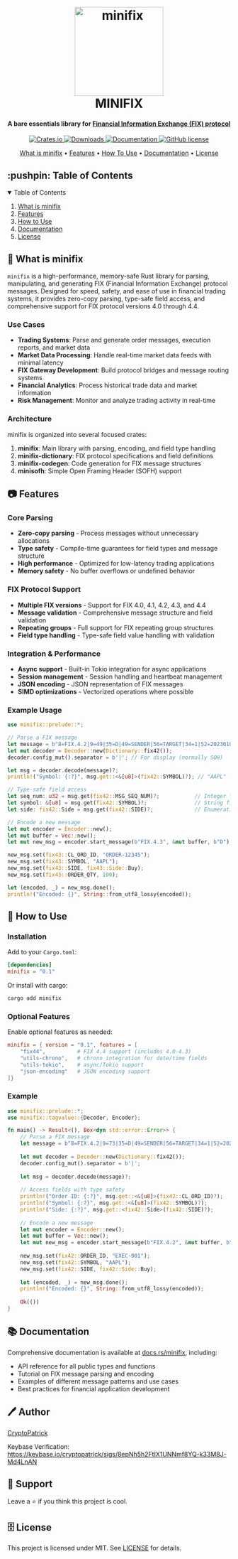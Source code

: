 <h1 align="center">
  <br>
    <img 
      src="https://github.com/cryptopatrick/minifix/blob/main/assets/minifix-logo.png" 
      alt="minifix" 
      width="200"
    />
  <br>
  MINIFIX
  <br>
</h1>

<h4 align="center">
  A bare essentials library for 
  <a href="https://www.fixtrading.org/" target="_blank">
    Financial Information Exchange (FIX) protocol</a>
</h4>

<p align="center">
  <a href="https://crates.io/crates/minifix" target="_blank">
    <img src="https://img.shields.io/crates/v/minifix" alt="Crates.io"/>
  </a>
  <a href="https://crates.io/crates/minifix" target="_blank">
    <img src="https://img.shields.io/crates/d/minifix" alt="Downloads"/>
  </a>
  <a href="https://docs.rs/minifix" target="_blank">
    <img src="https://docs.rs/minifix/badge.svg" alt="Documentation"/>
  </a>
  <a href="LICENSE" target="_blank">
    <img src="https://img.shields.io/github/license/cryptopatrick/minifix.svg" alt="GitHub license"/>
  </a>
</p>

<p align="center">
  <a href="#-what-is-minifix">What is minifix</a> •
  <a href="#-features">Features</a> •
  <a href="#-how-to-use">How To Use</a> •
  <a href="#-documentation">Documentation</a> •
  <a href="#-license">License</a>
</p>

<!-- TABLE OF CONTENTS -->
<h2 id="table-of-contents"> :pushpin: Table of Contents</h2>

<details open="open">
  <summary>Table of Contents</summary>
  <ol>
    <li><a href="#-what-is-minifix"> What is minifix</a></li>
    <li><a href="#-features"> Features</a></li>
    <li><a href="#-how-to-use"> How to Use</a></li>
    <li><a href="#-documentation"> Documentation</a></li>
    <li><a href="#-license">License</a></li>
  </ol>
</details>

## 🤔 What is minifix

`minifix` is a high-performance, memory-safe Rust library for parsing, manipulating, and generating FIX (Financial Information Exchange) protocol messages. Designed for speed, safety, and ease of use in financial trading systems, it provides zero-copy parsing, type-safe field access, and comprehensive support for FIX protocol versions 4.0 through 4.4.

### Use Cases

- **Trading Systems**: Parse and generate order messages, execution reports, and market data
- **Market Data Processing**: Handle real-time market data feeds with minimal latency
- **FIX Gateway Development**: Build protocol bridges and message routing systems
- **Financial Analytics**: Process historical trade data and market information
- **Risk Management**: Monitor and analyze trading activity in real-time

### Architecture

minifix is organized into several focused crates:

1. **minifix**: Main library with parsing, encoding, and field type handling
2. **minifix-dictionary**: FIX protocol specifications and field definitions  
3. **minifix-codegen**: Code generation for FIX message structures
4. **minisofh**: Simple Open Framing Header (SOFH) support

## 📷 Features

### Core Parsing
- **Zero-copy parsing** - Process messages without unnecessary allocations
- **Type safety** - Compile-time guarantees for field types and message structure
- **High performance** - Optimized for low-latency trading applications
- **Memory safety** - No buffer overflows or undefined behavior

### FIX Protocol Support
- **Multiple FIX versions** - Support for FIX 4.0, 4.1, 4.2, 4.3, and 4.4
- **Message validation** - Comprehensive message structure and field validation
- **Repeating groups** - Full support for FIX repeating group structures
- **Field type handling** - Type-safe field value handling with validation

### Integration & Performance
- **Async support** - Built-in Tokio integration for async applications
- **Session management** - Session handling and heartbeat management
- **JSON encoding** - JSON representation of FIX messages
- **SIMD optimizations** - Vectorized operations where possible

### Example Usage

```rust
use minifix::prelude::*;

// Parse a FIX message
let message = b"8=FIX.4.2|9=49|35=D|49=SENDER|56=TARGET|34=1|52=20230101-12:00:00|55=AAPL|54=1|38=100|10=123|";
let mut decoder = Decoder::new(Dictionary::fix42());
decoder.config_mut().separator = b'|'; // For display (normally SOH)

let msg = decoder.decode(message)?;
println!("Symbol: {:?}", msg.get::<&[u8]>(fix42::SYMBOL)?); // "AAPL"

// Type-safe field access
let seq_num: u32 = msg.get(fix42::MSG_SEQ_NUM)?;           // Integer field
let symbol: &[u8] = msg.get(fix42::SYMBOL)?;               // String field  
let side: fix42::Side = msg.get(fix42::SIDE)?;             // Enumeration field

// Encode a new message
let mut encoder = Encoder::new();
let mut buffer = Vec::new();
let mut new_msg = encoder.start_message(b"FIX.4.3", &mut buffer, b"D");

new_msg.set(fix43::CL_ORD_ID, "ORDER-12345");
new_msg.set(fix43::SYMBOL, "AAPL");
new_msg.set(fix43::SIDE, fix43::Side::Buy);
new_msg.set(fix43::ORDER_QTY, 100);

let (encoded, _) = new_msg.done();
println!("Encoded: {}", String::from_utf8_lossy(encoded));
```

## 🚙 How to Use

### Installation

Add to your `Cargo.toml`:

```toml
[dependencies]
minifix = "0.1"
```

Or install with cargo:

```bash
cargo add minifix
```

### Optional Features

Enable optional features as needed:

```toml
minifix = { version = "0.1", features = [
    "fix44",          # FIX 4.4 support (includes 4.0-4.3)
    "utils-chrono",   # chrono integration for date/time fields
    "utils-tokio",    # async/Tokio support
    "json-encoding"   # JSON encoding support
]}
```

### Example

```rust
use minifix::prelude::*;
use minifix::tagvalue::{Decoder, Encoder};

fn main() -> Result<(), Box<dyn std::error::Error>> {
    // Parse a FIX message
    let message = b"8=FIX.4.2|9=73|35=D|49=SENDER|56=TARGET|34=1|52=20230101-12:00:00|11=ORDER1|55=AAPL|54=1|38=100|40=2|44=150.50|59=0|10=123|";
    
    let mut decoder = Decoder::new(Dictionary::fix42());
    decoder.config_mut().separator = b'|';
    
    let msg = decoder.decode(message)?;
    
    // Access fields with type safety
    println!("Order ID: {:?}", msg.get::<&[u8]>(fix42::CL_ORD_ID)?);
    println!("Symbol: {:?}", msg.get::<&[u8]>(fix42::SYMBOL)?);  
    println!("Side: {:?}", msg.get::<fix42::Side>(fix42::SIDE)?);
    
    // Encode a new message
    let mut encoder = Encoder::new();
    let mut buffer = Vec::new();
    let mut new_msg = encoder.start_message(b"FIX.4.2", &mut buffer, b"8");
    
    new_msg.set(fix42::ORDER_ID, "EXEC-001");
    new_msg.set(fix42::SYMBOL, "AAPL");
    new_msg.set(fix42::SIDE, fix42::Side::Buy);
    
    let (encoded, _) = new_msg.done();
    println!("Encoded: {}", String::from_utf8_lossy(encoded));
    
    Ok(())
}
```

## 📚 Documentation

Comprehensive documentation is available at [docs.rs/minifix](https://docs.rs/minifix), including:
- API reference for all public types and functions
- Tutorial on FIX message parsing and encoding
- Examples of different message patterns and use cases
- Best practices for financial application development


## 🖊 Author

<a href="https://x.com/cryptopatrick">CryptoPatrick</a>  

Keybase Verification:  
https://keybase.io/cryptopatrick/sigs/8epNh5h2FtIX1UNNmf8YQ-k33M8J-Md4LnAN

## 🐣 Support
Leave a ⭐ if you think this project is cool.  

## 🗄 License
This project is licensed under MIT. See [LICENSE](LICENSE) for details.